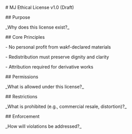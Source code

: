 \# MJ Ethical License v1.0 (Draft)



\## Purpose

\_Why does this license exist?\_



\## Core Principles

\- No personal profit from wakf-declared materials

\- Redistribution must preserve dignity and clarity

\- Attribution required for derivative works



\## Permissions

\_What is allowed under this license?\_



\## Restrictions

\_What is prohibited (e.g., commercial resale, distortion)?\_



\## Enforcement

\_How will violations be addressed?\_



